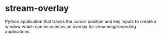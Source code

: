 # stream-overlay
Python application that tracks the cursor position and key inputs to create a window which can be used as an overlay for streaming/recording applications.
